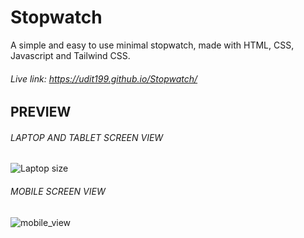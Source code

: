 # Stopwatch
A simple and easy to use minimal stopwatch, made with HTML, CSS, Javascript and Tailwind CSS.

###### Live link:  https://udit199.github.io/Stopwatch/

## PREVIEW

###### LAPTOP AND TABLET SCREEN VIEW
![Laptop size](https://user-images.githubusercontent.com/81948798/228943820-f3573ffd-8f28-4ec6-aaec-4367652cff1b.png)

###### MOBILE SCREEN VIEW
![mobile_view](https://user-images.githubusercontent.com/81948798/228943900-0b88d0bb-7b18-4c6f-a357-3610a69464dc.png)
